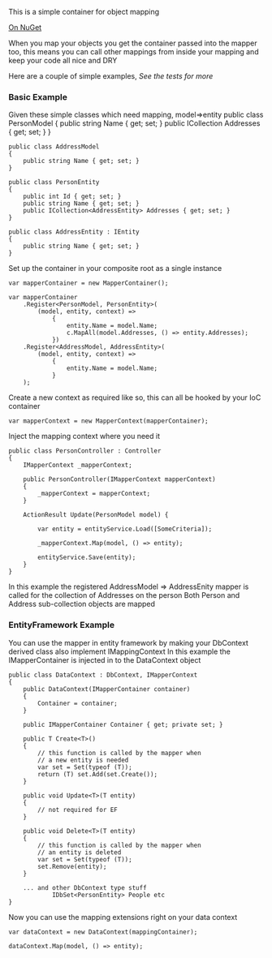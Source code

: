 This is a simple container for object mapping

[On NuGet](https://nuget.org/packages/antix-mapping)

When you map your objects you get the container passed into the mapper too, this means you can call other mappings from inside your mapping and keep your code all nice and DRY

Here are a couple of simple examples, *See the tests for more*

### Basic Example

Given these simple classes which need mapping, model=>entity
	public class PersonModel
    {
        public string Name { get; set; }
        public ICollection<AddressModel> Addresses { get; set; }
    }

	public class AddressModel
    {
        public string Name { get; set; }
    }

	public class PersonEntity
    {
        public int Id { get; set; }
        public string Name { get; set; }
        public ICollection<AddressEntity> Addresses { get; set; }
    }

	public class AddressEntity : IEntity
    {
        public string Name { get; set; }
    }

Set up the container in your composite root as a single instance

    var mapperContainer = new MapperContainer();

    var mapperContainer
        .Register<PersonModel, PersonEntity>(
            (model, entity, context) =>
                {
                    entity.Name = model.Name;
                    c.MapAll(model.Addresses, () => entity.Addresses);
                })
        .Register<AddressModel, AddressEntity>(
            (model, entity, context) => 
				{
					entity.Name = model.Name; 
				}
        );

Create a new context as required like so, this can all be hooked by your IoC container

	var mapperContext = new MapperContext(mapperContainer);

Inject the mapping context where you need it

	public class PersonController : Controller 
	{
		IMapperContext _mapperContext;

		public PersonController(IMapperContext mapperContext)
		{
			_mapperContext = mapperContext;
		}

		ActionResult Update(PersonModel model) {

			var entity = entityService.Load([SomeCriteria]);

			_mapperContext.Map(model, () => entity);

			entityService.Save(entity);
		}
	}

In this example the registered AddressModel => AddressEnity mapper is called for the collection of Addresses on the person
Both Person and Address sub-collection objects are mapped

### EntityFramework Example

You can use the mapper in entity framework by making your DbContext derived class also implement IMappingContext
In this example the IMapperContainer is injected in to the DataContext object

    public class DataContext : DbContext, IMapperContext
    {
        public DataContext(IMapperContainer container)
        {
            Container = container;
        }

        public IMapperContainer Container { get; private set; }

        public T Create<T>()
        {
			// this function is called by the mapper when 
			// a new entity is needed
            var set = Set(typeof (T));
            return (T) set.Add(set.Create());
        }

        public void Update<T>(T entity)
        {
            // not required for EF
        }

        public void Delete<T>(T entity)
        {
			// this function is called by the mapper when 
			// an entity is deleted
            var set = Set(typeof (T));
            set.Remove(entity);
        }

		... and other DbContext type stuff 
				IDbSet<PersonEntity> People etc
    }

Now you can use the mapping extensions right on your data context

	var dataContext = new DataContext(mappingContainer);

	dataContext.Map(model, () => entity);